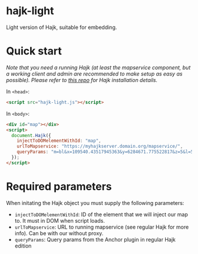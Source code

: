 # hajk-light

Light version of Hajk, suitable for embedding.

# Quick start

_Note that you need a running Hajk (at least the mapservice component, but a working client and admin are recommended to make setup as easy as possible). Please refer to [this repo](https://github.com/hajkmap/Hajk) for Hajk installation details._

In `<head>`:

```HTML
<script src="hajk-light.js"></script>
```

In `<body>`:

```HTML
<div id="map"></div>
<script>
  document.Hajk({
    injectToDOMelementWithId: "map",
    urlToMapservice: "https://myhajkserver.domain.org/mapservice/",
    queryParams: "m=bl&x=109540.43517945363&y=6284671.775522817&z=5&l=58"
  });
</script>
```

# Required parameters

When initating the Hajk object you must supply the following parameters:

- `injectToDOMelementWithId`: ID of the element that we will inject our map to. It must in DOM when script loads.
- `urlToMapservice`: URL to running mapservice (see regular Hajk for more info). Can be with our without proxy.
- `queryParams`: Query params from the Anchor plugin in regular Hajk edition
